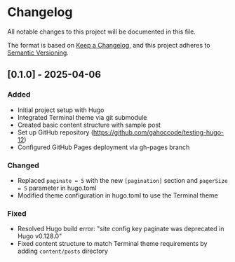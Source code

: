 # Changelog

All notable changes to this project will be documented in this file.

The format is based on [Keep a Changelog](https://keepachangelog.com/en/1.0.0/),
and this project adheres to [Semantic Versioning](https://semver.org/spec/v2.0.0.html).

## [0.1.0] - 2025-04-06

### Added
- Initial project setup with Hugo
- Integrated Terminal theme via git submodule
- Created basic content structure with sample post
- Set up GitHub repository (https://github.com/gahoccode/testing-hugo-12)
- Configured GitHub Pages deployment via gh-pages branch

### Changed
- Replaced `paginate = 5` with the new `[pagination]` section and `pagerSize = 5` parameter in hugo.toml
- Modified theme configuration in hugo.toml to use the Terminal theme

### Fixed
- Resolved Hugo build error: "site config key paginate was deprecated in Hugo v0.128.0"
- Fixed content structure to match Terminal theme requirements by adding `content/posts` directory


